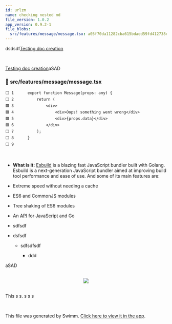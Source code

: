 ```yaml
---
id: urlzm
name: checking nested md
file_version: 1.0.2
app_version: 0.9.2-1
file_blobs:
  src/features/message/message.tsx: a05f70da11282cba615bdaed59fd412738e28dc4
---
```


dsdsdf[Testing doc creation](testing-doc-creation.LTxBk.sw.md)

<br/>

[Testing doc creation](testing-doc-creation.LTxBk.sw.md)aSAD
<!-- NOTE-swimm-snippet: the lines below link your snippet to Swimm -->
### 📄 src/features/message/message.tsx
```tsx
⬜ 1      export function Message(props: any) {
⬜ 2          return (
🟩 3              <div>
🟩 4                  <div>Oops! something went wrong</div>
🟩 5                  <div>{props.data}</div>
🟩 6              </div>
⬜ 7          );
⬜ 8      }
⬜ 9      
```

<br/>

*   **What is it:** [Esbuild](https://esbuild.github.io/) is a blazing fast JavaScript bundler built with Golang. Esbuild is a next-generation JavaScript bundler aimed at improving build tool performance and ease of use. And some of its main features are:
    
*   Extreme speed without needing a cache
    
*   ES6 and CommonJS modules
    
*   Tree shaking of ES6 modules
    
*   An [API](https://esbuild.github.io/api/) for JavaScript and Go
    

*   sdfsdf
    
*   dsfsdf
    
    *   sdfsdfsdf
        
        *   ddd
            

aSAD

<br/>

<div align="center"><img src="https://firebasestorage.googleapis.com/v0/b/swimm-dev-content/o/repositories%2FZ2l0aHViJTNBJTNBc3Rva2Utd2VhdGhlciUzQSUzQUFkZGllQ29oZW4%3D%2F7771dbf5-0ce2-479a-aec4-8592c81a7089.png?alt=media&token=6f7e6054-c8c2-42d6-a587-de9799ef1494" style="width:'100%'"/></div>

<br/>

This s s. s s s

<br/>

This file was generated by Swimm. [Click here to view it in the app](http://localhost:5000/repos/Z2l0aHViJTNBJTNBc3Rva2Utd2VhdGhlciUzQSUzQUFkZGllQ29oZW4=/docs/urlzm).